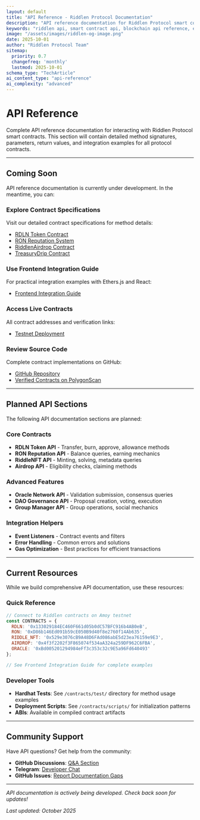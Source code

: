 ```yaml
---
layout: default
title: "API Reference - Riddlen Protocol Documentation"
description: "API reference documentation for Riddlen Protocol smart contracts. Learn how to interact with RDLN tokens, RON reputation, riddle NFTs, and oracle network programmatically."
keywords: "riddlen api, smart contract api, blockchain api reference, ethers.js, web3 integration, solidity abi, contract methods"
image: "/assets/images/riddlen-og-image.png"
date: 2025-10-01
author: "Riddlen Protocol Team"
sitemap:
  priority: 0.7
  changefreq: 'monthly'
  lastmod: 2025-10-01
schema_type: "TechArticle"
ai_content_type: "api-reference"
ai_complexity: "advanced"
---
```


# API Reference

Complete API reference documentation for interacting with Riddlen Protocol smart contracts. This section will contain detailed method signatures, parameters, return values, and integration examples for all protocol contracts.

---

## Coming Soon

API reference documentation is currently under development. In the meantime, you can:

### Explore Contract Specifications

Visit our detailed contract specifications for method details:

- [RDLN Token Contract](../contracts/RDLN-Contract-Specification.html)
- [RON Reputation System](../contracts/RON-Reputation-System.html)
- [RiddlenAirdrop Contract](../contracts/RiddlenAirdrop-specification.html)
- [TreasuryDrip Contract](../contracts/TreasuryDrip-specification.html)

### Use Frontend Integration Guide

For practical integration examples with Ethers.js and React:

- [Frontend Integration Guide](../FRONTEND_INTEGRATION.html)

### Access Live Contracts

All contract addresses and verification links:

- [Testnet Deployment](../testnet/TESTNET_DEPLOYMENT.html)

### Review Source Code

Complete contract implementations on GitHub:

- [GitHub Repository](https://github.com/RiddlenBaba/riddlen)
- [Verified Contracts on PolygonScan](https://amoy.polygonscan.com/)

---

## Planned API Sections

The following API documentation sections are planned:

### Core Contracts
- **RDLN Token API** - Transfer, burn, approve, allowance methods
- **RON Reputation API** - Balance queries, earning mechanics
- **RiddleNFT API** - Minting, solving, metadata queries
- **Airdrop API** - Eligibility checks, claiming methods

### Advanced Features
- **Oracle Network API** - Validation submission, consensus queries
- **DAO Governance API** - Proposal creation, voting, execution
- **Group Manager API** - Group operations, social mechanics

### Integration Helpers
- **Event Listeners** - Contract events and filters
- **Error Handling** - Common errors and solutions
- **Gas Optimization** - Best practices for efficient transactions

---

## Current Resources

While we build comprehensive API documentation, use these resources:

### Quick Reference

```javascript
// Connect to Riddlen contracts on Amoy testnet
const CONTRACTS = {
  RDLN: '0x133029184EC460F661d05b0dC57BFC916b4AB0eB',
  RON: '0xD86b146Ed091b59cE050B9d40f8e2760f14Ab635',
  RIDDLE_NFT: '0x529e3076cB9A48D6FAd086abE5d23ea76159e9E3',
  AIRDROP: '0x4f3f2202f3F865074f534aA324a259DF962C6FBA',
  ORACLE: '0xBd005201294984eFf3c353c32c9E5a96Fd640493'
};

// See Frontend Integration Guide for complete examples
```

### Developer Tools

- **Hardhat Tests**: See `/contracts/test/` directory for method usage examples
- **Deployment Scripts**: See `/contracts/scripts/` for initialization patterns
- **ABIs**: Available in compiled contract artifacts

---

## Community Support

Have API questions? Get help from the community:

- **GitHub Discussions**: [Q&A Section](https://github.com/RiddlenBaba/riddlen/discussions/categories/q-a)
- **Telegram**: [Developer Chat](https://t.me/RiddlenCommunity)
- **GitHub Issues**: [Report Documentation Gaps](https://github.com/RiddlenBaba/riddlen/issues)

---

*API documentation is actively being developed. Check back soon for updates!*

*Last updated: October 2025*
